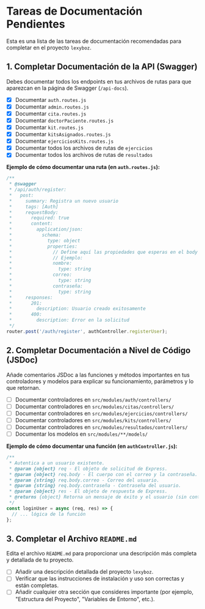 # Tareas de Documentación Pendientes

Esta es una lista de las tareas de documentación recomendadas para completar en el proyecto `lexyboz`.

## 1. Completar Documentación de la API (Swagger)

Debes documentar todos los endpoints en tus archivos de rutas para que aparezcan en la página de Swagger (`/api-docs`).

- [x] Documentar `auth.routes.js`
- [x] Documentar `admin.routes.js`
- [x] Documentar `cita.routes.js`
- [x] Documentar `doctorPaciente.routes.js`
- [x] Documentar `kit.routes.js`
- [x] Documentar `kitsAsignados.routes.js`
- [x] Documentar `ejerciciosKits.routes.js`
- [x] Documentar todos los archivos de rutas de `ejercicios`
- [x] Documentar todos los archivos de rutas de `resultados`

**Ejemplo de cómo documentar una ruta (en `auth.routes.js`):**
```javascript
/**
 * @swagger
 * /api/auth/register:
 *   post:
 *     summary: Registra un nuevo usuario
 *     tags: [Auth]
 *     requestBody:
 *       required: true
 *       content:
 *         application/json:
 *           schema:
 *             type: object
 *             properties:
 *               // Define aquí las propiedades que esperas en el body
 *               // Ejemplo:
 *               nombre:
 *                 type: string
 *               correo:
 *                 type: string
 *               contraseña:
 *                 type: string
 *     responses:
 *       201:
 *         description: Usuario creado exitosamente
 *       400:
 *         description: Error en la solicitud
 */
router.post('/auth/register', authController.registerUser);
```

## 2. Completar Documentación a Nivel de Código (JSDoc)

Añade comentarios JSDoc a las funciones y métodos importantes en tus controladores y modelos para explicar su funcionamiento, parámetros y lo que retornan.

- [ ] Documentar controladores en `src/modules/auth/controllers/`
- [ ] Documentar controladores en `src/modules/citas/controllers/`
- [ ] Documentar controladores en `src/modules/ejercicios/controllers/`
- [ ] Documentar controladores en `src/modules/kits/controllers/`
- [ ] Documentar controladores en `src/modules/resultados/controllers/`
- [ ] Documentar los modelos en `src/modules/**/models/`

**Ejemplo de cómo documentar una función (en `authController.js`):**
```javascript
/**
 * Autentica a un usuario existente.
 * @param {object} req - El objeto de solicitud de Express.
 * @param {object} req.body - El cuerpo con el correo y la contraseña.
 * @param {string} req.body.correo - Correo del usuario.
 * @param {string} req.body.contraseña - Contraseña del usuario.
 * @param {object} res - El objeto de respuesta de Express.
 * @returns {object} Retorna un mensaje de éxito y el usuario (sin contraseña) o un mensaje de error.
 */
const loginUser = async (req, res) => {
  // ... lógica de la función
};
```

## 3. Completar el Archivo `README.md`

Edita el archivo `README.md` para proporcionar una descripción más completa y detallada de tu proyecto.

- [ ] Añadir una descripción detallada del proyecto `lexyboz`.
- [ ] Verificar que las instrucciones de instalación y uso son correctas y están completas.
- [ ] Añadir cualquier otra sección que consideres importante (por ejemplo, "Estructura del Proyecto", "Variables de Entorno", etc.).
